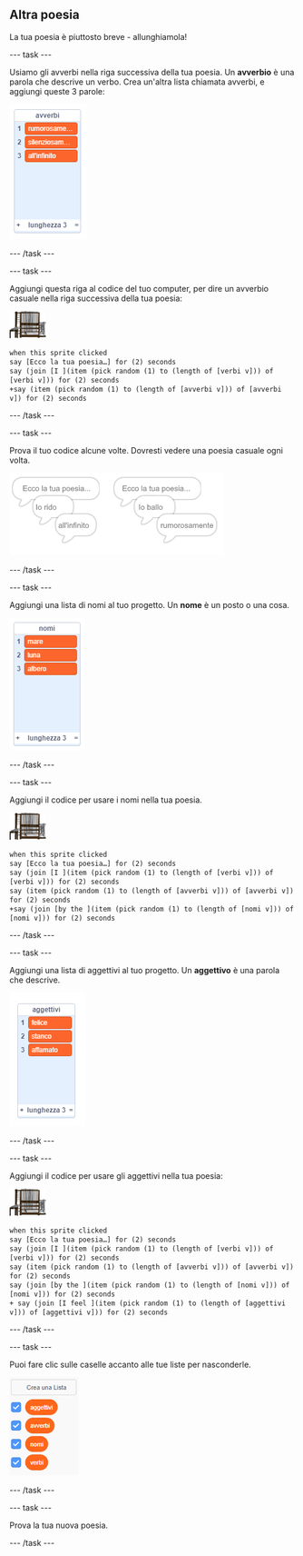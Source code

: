 ## Altra poesia

La tua poesia è piuttosto breve - allunghiamola!

--- task ---

Usiamo gli avverbi nella riga successiva della tua poesia. Un **avverbio** è una parola che descrive un verbo. Crea un'altra lista chiamata avverbi, e aggiungi queste 3 parole:

![lista con le parole rumorosamente, silenziosamente, all'infinito](images/poetry-adverbs.png)

--- /task ---

--- task ---

Aggiungi questa riga al codice del tuo computer, per dire un avverbio casuale nella riga successiva della tua poesia:

![sprite computer](images/computer-sprite.png)

```blocks3
when this sprite clicked
say [Ecco la tua poesia…] for (2) seconds
say (join [I ](item (pick random (1) to (length of [verbi v])) of [verbi v])) for (2) seconds
+say (item (pick random (1) to (length of [avverbi v])) of [avverbi v]) for (2) seconds
```

--- /task ---

--- task ---

Prova il tuo codice alcune volte. Dovresti vedere una poesia casuale ogni volta.

![fumetti casuali con avverbi](images/poetry-adverb-test.png)

--- /task ---

--- task ---

Aggiungi una lista di nomi al tuo progetto. Un **nome** è un posto o una cosa.

![una lista di nomi con le parole mare, luna, albero](images/poetry-nouns.png)

--- /task ---

--- task ---

Aggiungi il codice per usare i nomi nella tua poesia.

![sprite computer](images/computer-sprite.png)

```blocks3
when this sprite clicked
say [Ecco la tua poesia…] for (2) seconds
say (join [I ](item (pick random (1) to (length of [verbi v])) of [verbi v])) for (2) seconds
say (item (pick random (1) to (length of [avverbi v])) of [avverbi v]) for (2) seconds
+say (join [by the ](item (pick random (1) to (length of [nomi v])) of [nomi v])) for (2) seconds
```

--- /task ---

--- task ---

Aggiungi una lista di aggettivi al tuo progetto. Un **aggettivo** è una parola che descrive.

![un elenco di parole aggettivo felice, stanco, affamato](images/poetry-adjectives.png)

--- /task ---

--- task ---

Aggiungi il codice per usare gli aggettivi nella tua poesia:

![sprite computer](images/computer-sprite.png)

```blocks3
when this sprite clicked
say [Ecco la tua poesia…] for (2) seconds
say (join [I ](item (pick random (1) to (length of [verbi v])) of [verbi v])) for (2) seconds
say (item (pick random (1) to (length of [avverbi v])) of [avverbi v]) for (2) seconds
say (join [by the ](item (pick random (1) to (length of [nomi v])) of [nomi v])) for (2) seconds
+ say (join [I feel ](item (pick random (1) to (length of [aggettivi v])) of [aggettivi v])) for (2) seconds
```

--- /task ---

--- task ---

Puoi fare clic sulle caselle accanto alle tue liste per nasconderle.

![lista di variabili con le caselle di spunta selezionate](images/poetry-lists-tick.png)

--- /task ---

--- task ---

Prova la tua nuova poesia.

--- /task ---